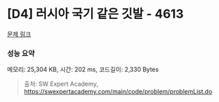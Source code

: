 # [D4] 러시아 국기 같은 깃발 - 4613 

[문제 링크](https://swexpertacademy.com/main/code/problem/problemDetail.do?contestProbId=AWQl9TIK8qoDFAXj) 

### 성능 요약

메모리: 25,304 KB, 시간: 202 ms, 코드길이: 2,330 Bytes



> 출처: SW Expert Academy, https://swexpertacademy.com/main/code/problem/problemList.do